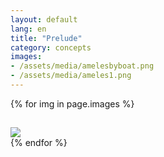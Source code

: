 ```yaml
---
layout: default
lang: en
title: "Prelude"
category: concepts
images:
- /assets/media/amelesbyboat.png
- /assets/media/ameles1.png
---
```


{% for img in page.images %}
<div id="img-{{ forloop.index }}">
    <img src="{{ img }}" class="images" style="width:auto; height:auto; margin-top:15px; ">
</div>
{% endfor %}
